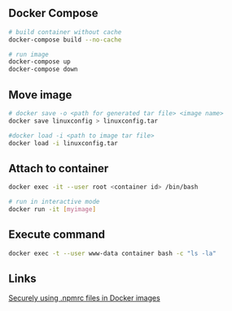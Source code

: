 ## Docker Compose

```bash
# build container without cache
docker-compose build --no-cache

# run image
docker-compose up
docker-compose down
```

## Move image

```bash
# docker save -o <path for generated tar file> <image name>
docker save linuxconfig > linuxconfig.tar

#docker load -i <path to image tar file>
docker load -i linuxconfig.tar
```

## Attach to container

```bash
docker exec -it --user root <container id> /bin/bash

# run in interactive mode
docker run -it [myimage]
```

## Execute command

```bash
docker exec -t --user www-data container bash -c "ls -la"
```

## Links

[Securely using .npmrc files in Docker images](https://www.alexandraulsh.com/2018/06/25/docker-npmrc-security/)
